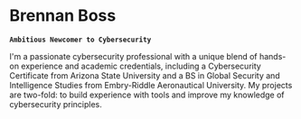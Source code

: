 # Brennan Boss
**`Ambitious Newcomer to Cybersecurity`**

I'm a passionate cybersecurity professional with a unique blend of hands-on experience and academic credentials, including a Cybersecurity Certificate from Arizona State University and a BS 
in Global Security and Intelligence Studies from Embry-Riddle Aeronautical University. My projects are two-fold: to build experience with tools and improve my knowledge of cybersecurity principles.


<!---
BrennanBoss/BrennanBoss is a ✨ special ✨ repository because its `README.md` (this file) appears on your GitHub profile.
You can click the Preview link to take a look at your changes.
--->
